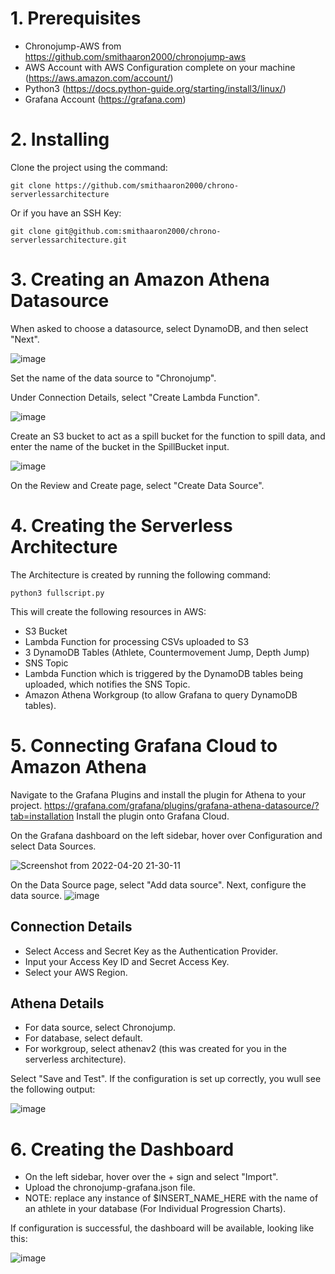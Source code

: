 # 1. Prerequisites

* Chronojump-AWS from https://github.com/smithaaron2000/chronojump-aws
* AWS Account with AWS Configuration complete on your machine (https://aws.amazon.com/account/)
* Python3 (https://docs.python-guide.org/starting/install3/linux/)
* Grafana Account (https://grafana.com)

# 2. Installing

Clone the project using the command:

```
git clone https://github.com/smithaaron2000/chrono-serverlessarchitecture
```
Or if you have an SSH Key:
```
git clone git@github.com:smithaaron2000/chrono-serverlessarchitecture.git
```

# 3. Creating an Amazon Athena Datasource

When asked to choose a datasource, select DynamoDB, and then select "Next".

![image](https://user-images.githubusercontent.com/43610720/164291749-55bc828e-9412-47e5-aa02-8ec2cc3c7a12.png)

Set the name of the data source to "Chronojump".

Under Connection Details, select "Create Lambda Function".

![image](https://user-images.githubusercontent.com/43610720/164292055-1a544266-07b9-4f90-96cd-e35c723ac446.png)

Create an S3 bucket to act as a spill bucket for the function to spill data, and enter the name of the bucket in the SpillBucket input.

![image](https://user-images.githubusercontent.com/43610720/164292248-3f6db40c-0121-4a21-a5aa-ca4d914e3be8.png)

On the Review and Create page, select "Create Data Source".

# 4. Creating the Serverless Architecture

The Architecture is created by running the following command:
```
python3 fullscript.py
```

This will create the following resources in AWS:
* S3 Bucket
* Lambda Function for processing CSVs uploaded to S3
* 3 DynamoDB Tables (Athlete, Countermovement Jump, Depth Jump)
* SNS Topic
* Lambda Function which is triggered by the DynamoDB tables being uploaded, which notifies the SNS Topic.
* Amazon Athena Workgroup (to allow Grafana to query DynamoDB tables).

# 5. Connecting Grafana Cloud to Amazon Athena
Navigate to the Grafana Plugins and install the plugin for Athena to your project.
https://grafana.com/grafana/plugins/grafana-athena-datasource/?tab=installation
Install the plugin onto Grafana Cloud.

On the Grafana dashboard on the left sidebar, hover over Configuration and select Data Sources.

![Screenshot from 2022-04-20 21-30-11](https://user-images.githubusercontent.com/43610720/164308455-c1accb43-4370-4dbe-9352-a94341463a3a.png)

On the Data Source page, select "Add data source".
Next, configure the data source.
![image](https://user-images.githubusercontent.com/43610720/164309387-f24169ef-3060-46e8-a227-fa5c92b4c848.png)

## Connection Details
* Select Access and Secret Key as the Authentication Provider.
* Input your Access Key ID and Secret Access Key.
* Select your AWS Region.

## Athena Details
* For data source, select Chronojump.
* For database, select default.
* For workgroup, select athenav2 (this was created for you in the serverless architecture).

Select "Save and Test". If the configuration is set up correctly, you wull see the following output:

![image](https://user-images.githubusercontent.com/43610720/164310614-813ed8c9-a82f-41ef-be3f-1ff4a1552cf2.png)

# 6. Creating the Dashboard
* On the left sidebar, hover over the + sign and select "Import".
* Upload the chronojump-grafana.json file. 
* NOTE: replace any instance of $INSERT_NAME_HERE with the name of an athlete in your database (For Individual Progression Charts).

If configuration is successful, the dashboard will be available, looking like this:

![image](https://user-images.githubusercontent.com/43610720/164314848-06a07708-9e25-4a62-ac74-ab27f5983cf7.png)



